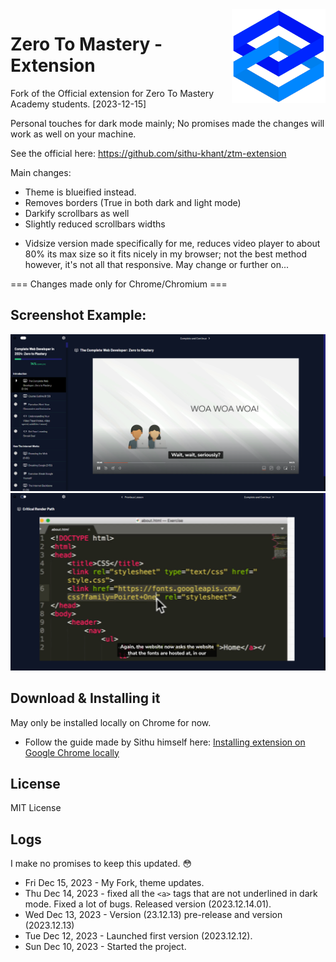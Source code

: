 <img align="right" width="150" height="150" src="./assets/ztm-logo.png">

# Zero To Mastery - Extension

Fork of the Official extension for Zero To Mastery Academy students. [2023-12-15]

Personal touches for dark mode mainly; No promises made the changes will work as well on your machine.

See the official here: <https://github.com/sithu-khant/ztm-extension>

Main changes: 

* Theme is blueified instead.
* Removes borders (True in both dark and light mode)
* Darkify scrollbars as well
* Slightly reduced scrollbars widths

- Vidsize version made specifically for me, reduces video player to about 80% its max size so it fits nicely in my browser; not the best method however, it's not all that responsive. May change or further on...

=== Changes made only for Chrome/Chromium ===

## Screenshot Example:

<img src="./assets/ztm-extension-screenshots/ztm-extension-blueified-01.png">

<img src="./assets/ztm-extension-screenshots/ztm-extension-blueified-02.png">

## Download & Installing it

May only be installed locally on Chrome for now. 

* Follow the guide made by Sithu himself here: [Installing extension on Google Chrome locally](./docs/install-on-chrome.md)

## License

MIT License


## Logs

I make no promises to keep this updated. :flushed:

* Fri Dec 15, 2023 - My Fork, theme updates.
* Thu Dec 14, 2023 - fixed all the `<a>` tags that are not underlined in dark mode. Fixed a lot of bugs. Released version (2023.12.14.01).
* Wed Dec 13, 2023 - Version (23.12.13) pre-release and version (2023.12.13)
* Tue Dec 12, 2023 - Launched first version (2023.12.12).
* Sun Dec 10, 2023 - Started the project.
